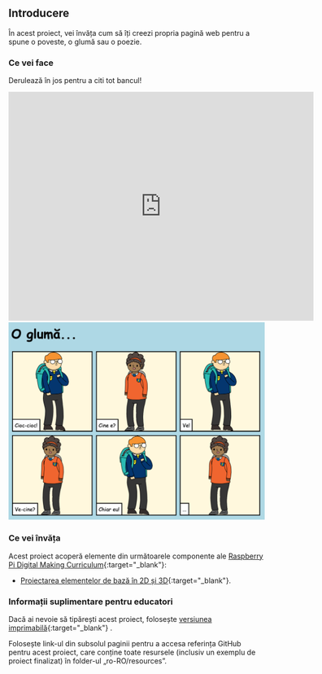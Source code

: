## Introducere

În acest proiect, vei învăța cum să îți creezi propria pagină web pentru a spune o poveste, o glumă sau o poezie.

### Ce vei face

Derulează în jos pentru a citi tot bancul!

<div class="trinket">
  <iframe src="https://trinket.io/embed/html/ba52760eae?outputOnly=true&start=result" width="600" height="450" frameborder="0" marginwidth="0" marginheight="0" allowfullscreen>
  </iframe>
  <img src="images/story-final.png">
</div>

### Ce vei învăța

Acest proiect acoperă elemente din următoarele componente ale [Raspberry Pi Digital Making Curriculum](http://rpf.io/curriculum){:target="_blank"}:

+ [Proiectarea elementelor de bază în 2D și 3D](https://www.raspberrypi.org/curriculum/design/creator){:target="_blank"}.

### Informații suplimentare pentru educatori

Dacă ai nevoie să tipărești acest proiect, folosește [versiunea imprimabilă](https://projects.raspberrypi.org/ro-RO/projects/tell-a-story/print){:target="_blank"} .

Folosește link-ul din subsolul paginii pentru a accesa referința GitHub pentru acest proiect, care conține toate resursele (inclusiv un exemplu de proiect finalizat) în folder-ul „ro-RO/resources”.